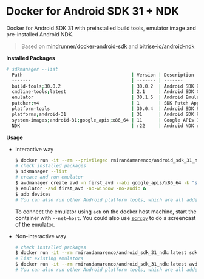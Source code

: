 # Docker for Android SDK 31 + NDK

Docker for Android SDK 31 with preinstalled build tools, emulator image and pre-installed Android NDK.

> Based on [mindrunner/docker-android-sdk](https://github.com/mindrunner/docker-android-sdk)
> and [bitrise-io/android-ndk](https://github.com/bitrise-io/android-ndk)

**Installed Packages**
```bash
# sdkmanager --list
  Path                                        | Version | Description                                | Location
  -------                                     | ------- | -------                                    | -------
  build-tools;30.0.2                          | 30.0.2  | Android SDK Build-Tools 30.0.2             | build-tools/30.0.2/
  cmdline-tools;latest                        | 2.1     | Android SDK Command-line Tools (latest)    | cmdline-tools/latest/
  emulator                                    | 30.1.5  | Android Emulator                           | emulator/
  patcher;v4                                  | 1       | SDK Patch Applier v4                       | patcher/v4/
  platform-tools                              | 30.0.4  | Android SDK Platform-Tools                 | platform-tools/
  platforms;android-31                        | 31      | Android SDK Platform 31                    | platforms/android-30/
  system-images;android-31;google_apis;x86_64 | 11      | Google APIs Intel x86 Atom_64 System Image | system-images/android-30/google_apis/x86_64/
  NDK                                         | r22     | Android NDK r22                            | ndk/
```

**Usage**

- Interactive way
  ```bash
  $ docker run -it --rm --privileged rmirandamarenco/android_sdk_31_ndk:latest bash
  # check installed packages
  $ sdkmanager --list
  # create and run emulator
  $ avdmanager create avd -n first_avd --abi google_apis/x86_64 -k "system-images;android-31;google_apis;x86_64"
  $ emulator -avd first_avd -no-window -no-audio &
  $ adb devices
  # You can also run other Android platform tools, which are all added to the PATH environment variable
  ```

  To connect the emulator using `adb` on the docker host machine, start the container with `--net=host`.
  You could also use [`scrcpy`](https://github.com/Genymobile/scrcpy) to do a screencast of the emulator.

- Non-interactive way
  ```bash
  # check installed packages
  $ docker run -it --rm rmirandamarenco/android_sdk_31_ndk:latest sdkmanager --list
  # list existing emulators
  $ docker run -it --rm rmirandamarenco/android_sdk_31_ndk:latest avdmanager list avd
  # You can also run other Android platform tools, which are all added to the PATH environment variable
  ```